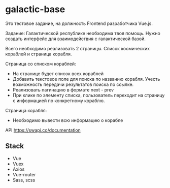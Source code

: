 # galactic-base
Это тестовое задание, на должность Frontend разработчика Vue.js.

Задание:
Галактической республике необходима твоя помощь. Нужно создать интерфейс для взаимодействия с галактической базой. 

Всего необходимо реализовать 2 страницы. Список космических кораблей и страница корабля.

Страница со списком кораблей:

*	На странице будет список всех кораблей
*	Добавить текстовое поле для поиска по названию корабля. Учесть возможность передачи результатов поиска по ссылке.
*	Реализовать пагинацию в формате next - prev
*	При клике по элементу списка, пользователь переходит на страницу с информацией по конкретному кораблю.

Страница корабля:

*	Необходимо вывести всю информацию о корабле


API https://swapi.co/documentation

## Stack
* Vue 
* Vuex 
* Axios
* Vue-router
* Sass, scss
